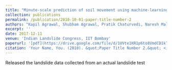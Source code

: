 ```yaml
---
title: "Minute-scale prediction of soil movement using machine-learning techniques."
collection: publications
permalink: /publication/2010-10-01-paper-title-number-2
authors: "Kapil Agrawal, Shubham Agrawal, Pratik Chaturvedi, Naresh Mali, Venkata Uday Kala, Varun Dutt"
excerpt: ''
date: 2017-12-11
venue: 'Indian Landslide Congress, IIT Bombay'
paperurl: '[pdf](https://drive.google.com/file/d/1UVte1KR1p6to8VmdCD1k7zrfPpsVJayj/view)'
citation: 'Your Name, You. (2010). &quot;Paper Title Number 2.&quot; <i>Journal 1</i>. 1(2).'
---
```

Released the landslide data collected from an actual landslide test 

